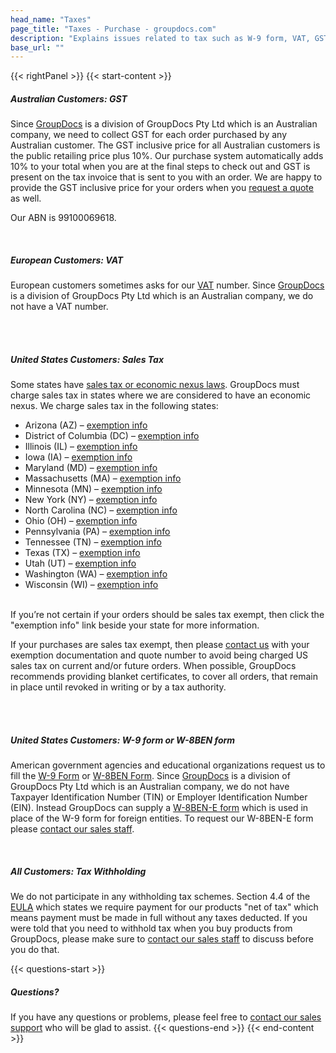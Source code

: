 ```yaml
---
head_name: "Taxes"
page_title: "Taxes - Purchase - groupdocs.com"
description: "Explains issues related to tax such as W-9 form, VAT, GST, etc."
base_url: ""
---
```

{{< rightPanel >}}
{{< start-content >}} 
##### **Australian Customers: GST**
Since [GroupDocs](https://websites.groupdocs.com/) is a division of GroupDocs Pty Ltd which is an Australian company, we need to collect GST for each order purchased by any Australian customer. The GST inclusive price for all Australian customers is the public retailing price plus 10%. Our purchase system automatically adds 10% to your total when you are at the final steps to check out and GST is present on the tax invoice that is sent to you with an order. We are happy to provide the GST inclusive price for your orders when you [request a quote](/policies/generate-quote) as well.

Our ABN is 99100069618.  

&nbsp;  
##### **European Customers: VAT**
European customers sometimes asks for our [VAT](https://www.gov.uk/charge-reclaim-record-vat) number. Since [GroupDocs](https://websites.groupdocs.com/) is a division of GroupDocs Pty Ltd which is an Australian company, we do not have a VAT number.  

&nbsp;  
&nbsp;  
##### **United States Customers: Sales Tax**
Some states have [sales tax or economic nexus laws](https://www.taxjar.com/sales-tax/economic-nexus). GroupDocs must charge sales tax in states where we are considered to have an economic nexus.  We charge sales tax in the following states:

- Arizona (AZ) – [exemption info](https://azdor.gov/forms/tpt-forms/tpt-exemption-certificate-general)
- District of Columbia (DC) – [exemption info](https://otr.cfo.dc.gov/page/exempt-organizations)
- Illinois (IL) – [exemption info](https://www2.illinois.gov/rev/forms/reg/Pages/stax-1.aspx)
- Iowa (IA) – [exemption info](https://tax.iowa.gov/forms/iowa-salesuseexcise-tax-exemption-certificate-31-014)
- Maryland (MD) – [exemption info](https://www.marylandtaxes.gov/business/sales-use/tax-exemptions/index.php)
- Massachusetts (MA) – [exemption info](https://www.mass.gov/doc/form-st-12-exempt-use-certificate-1/download)
- Minnesota (MN) – [exemption info](https://www.revenue.state.mn.us/media/document/2041)
- New York (NY) – [exemption info](https://www.tax.ny.gov/forms/sales_tax_exemption_documents.htm)
- North Carolina (NC) – [exemption info](https://www.ncdor.gov/documents/form-e-595e-streamlined-sales-and-use-tax-agreement-certificate-exemption)
- Ohio (OH) – [exemption info](https://tax.ohio.gov/wps/portal/gov/tax/business/ohio-business-taxes/sales-and-use/information-releases/st200502)
- Pennsylvania (PA) – [exemption info](https://www.revenue.pa.gov/FormsandPublications/FormsforBusinesses/SUT/Documents/rev-1220.pdf)
- Tennessee (TN) – [exemption info](https://www.tn.gov/revenue/taxes/sales-and-use-tax/forms.html)
- Texas (TX) – [exemption info](https://comptroller.texas.gov/taxes/exempt/forms/)
- Utah (UT) – [exemption info](https://tax.utah.gov/sales#9)
- Washington (WA) – [exemption info](https://dor.wa.gov/forms-publications/forms-subject/exemption-forms)
- Wisconsin (WI) – [exemption info](https://www.revenue.wi.gov/Pages/FAQS/pcs-s-exempt.aspx)
 
&nbsp;  
If you’re not certain if your orders should be sales tax exempt, then click the "exemption info" link beside your state for more information.

If your purchases are sales tax exempt, then please [contact us](https://about.groupdocs.com/contact/) with your exemption documentation and quote number to avoid being charged US sales tax on current and/or future orders. When possible, GroupDocs recommends providing blanket certificates, to cover all orders, that remain in place until revoked in writing or by a tax authority.  

&nbsp;  
&nbsp;  
##### **United States Customers: W-9 form or W-8BEN form**
American government agencies and educational organizations request us to fill the [W-9 Form](https://www.irs.gov/pub/irs-pdf/fw9.pdf) or [W-8BEN Form](https://www.irs.gov/pub/irs-pdf/fw8ben.pdf). Since [GroupDocs](https://websites.groupdocs.com/groupdocs/com/) is a division of GroupDocs Pty Ltd which is an Australian company, we do not have Taxpayer Identification Number (TIN) or Employer Identification Number (EIN). Instead GroupDocs can supply a [W-8BEN-E form](https://www.irs.gov/forms-pubs/about-form-w-8-ben-e) which is used in place of the W-9 form for foreign entities. To request our W-8BEN-E form please [contact our sales staff](https://about.groupdocs.com/contact/).  

&nbsp;  
##### **All Customers: Tax Withholding**
We do not participate in any withholding tax schemes. Section 4.4 of the [EULA](https://about.groupdocs.com/legal/eula/) which states we require payment for our products "net of tax" which means payment must be made in full without any taxes deducted. If you were told that you need to withhold tax when you buy products from GroupDocs, please make sure to [contact our sales staff](https://about.groupdocs.com/contact/) to discuss before you do that.

{{< questions-start >}}
##### **Questions?**
If you have any questions or problems, please feel free to [contact our sales support](https://about.groupdocs.com/contact/) who will be glad to assist.
{{< questions-end >}}
{{< end-content >}}


